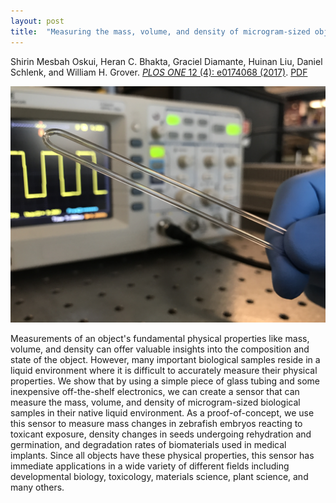 ```yaml
---
layout: post
title:  "Measuring the mass, volume, and density of microgram-sized objects in fluid"
---
```


Shirin Mesbah Oskui, Heran C. Bhakta, Graciel Diamante, Huinan Liu, Daniel Schlenk, and William H. Grover.  [*PLOS ONE* 12 (4): e0174068 (2017)](http://journals.plos.org/plosone/article?id=10.1371/journal.pone.0174068).  [PDF](/assets/vibrating-tube-sensors.pdf)

<img src="/assets/glass-tube-sensor.jpg">

Measurements of an object's fundamental physical properties like mass, volume, and density can offer valuable insights into the composition and state of the object.  However, many important biological samples reside in a liquid environment where it is difficult to accurately measure their physical properties.  We show that by using a simple piece of glass tubing and some inexpensive off-the-shelf electronics, we can create a sensor that can measure the mass, volume, and density of microgram-sized biological samples in their native liquid environment.  As a proof-of-concept, we use this sensor to measure mass changes in zebrafish embryos reacting to toxicant exposure, density changes in seeds undergoing rehydration and germination, and degradation rates of biomaterials used in medical implants.  Since all objects have these physical properties, this sensor has immediate applications in a wide variety of different fields including developmental biology, toxicology, materials science, plant science, and many others.
